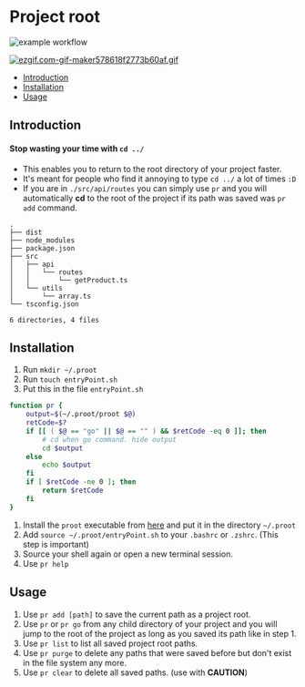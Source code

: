 # Project root

![example workflow](https://github.com/magdyamr542/project-root/actions/workflows/doBuild.yaml/badge.svg)

[![ezgif.com-gif-maker578618f2773b60af.gif](https://s10.gifyu.com/images/ezgif.com-gif-maker578618f2773b60af.gif)](https://gifyu.com/image/SSISi)

- [Introduction](#introduction)
- [Installation](#installation)
- [Usage](#usage)

## Introduction

#### Stop wasting your time with `cd ../`

- This enables you to return to the root directory of your project faster.
- It's meant for people who find it annoying to type `cd ../` a lot of times `:D`
- If you are in `./src/api/routes` you can simply use `pr` and you will automatically **cd** to the root of the project if its path was saved was `pr add` command.

```
.
├── dist
├── node_modules
├── package.json
├── src
│   ├── api
│   │   └── routes
│   │       └── getProduct.ts
│   └── utils
│       └── array.ts
└── tsconfig.json

6 directories, 4 files
```

## Installation

1. Run `mkdir ~/.proot`
1. Run `touch entryPoint.sh`
1. Put this in the file  `entryPoint.sh`
  ```bash
  function pr {
      output=$(~/.proot/proot $@)
      retCode=$?
      if [[ ( $@ == "go" || $@ == "" ) && $retCode -eq 0 ]]; then
          # cd when go command. hide output
          cd $output
      else
          echo $output
      fi
      if [ $retCode -ne 0 ]; then
          return $retCode
      fi
  }
  ```
1. Install the `proot` executable from [here](https://github.com/magdyamr542/project-root/releases/tag/2.0)  and put it in the directory `~/.proot`
1. Add `source ~/.proot/entryPoint.sh` to your `.bashrc` or `.zshrc`. (This step is important)
1. Source your shell again or open a new terminal session.
1. Use `pr help`

## Usage

1. Use `pr add [path]` to save the current path as a project root.
1. Use `pr` or `pr go` from any child directory of your project and you will jump to the root of the project as long as you saved its path like in step 1.
1. Use `pr list` to list all saved project root paths.
1. Use `pr purge` to delete any paths that were saved before but don't exist in the file system any more.
1. Use `pr clear` to delete all saved paths. (use with **CAUTION**)
